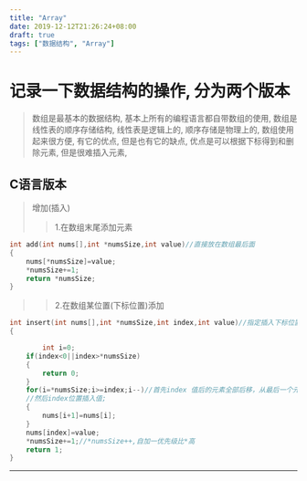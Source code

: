 ```yaml
---
title: "Array"
date: 2019-12-12T21:26:24+08:00
draft: true
tags: ["数据结构", "Array"]
---
```


# 记录一下数据结构的操作, 分为两个版本

> 数组是最基本的数据结构, 基本上所有的编程语言都自带数组的使用, 数组是线性表的顺序存储结构, 线性表是逻辑上的, 顺序存储是物理上的, 数组使用起来很方便, 有它的优点, 但是也有它的缺点, 优点是可以根据下标得到和删除元素, 但是很难插入元素, 

## C语言版本
> 增加(插入)
>> 1.在数组末尾添加元素
```c
int add(int nums[],int *numsSize,int value)//直接放在数组最后面 
{
	nums[*numsSize]=value;
	*numsSize+=1;
	return *numsSize;
}
```
>>2.在数组某位置(下标位置)添加
```c
int insert(int nums[],int *numsSize,int index,int value)//指定插入下标位置 
{

    	int i=0;
	if(index<0||index>*numsSize)
	{
		return 0;
	}
	for(i=*numsSize;i>=index;i--)//首先index 值后的元素全部后移，从最后一个元素开始
	//然后index位置插入值; 
	{
		nums[i+1]=nums[i];
	}
	nums[index]=value;
	*numsSize+=1;//*numsSize++,自加一优先级比*高 
	return 1;
}
```

---
